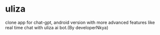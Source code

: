 # uliza
clone app for chat-gpt, android version with more advanced features like real time chat with uliza ai bot.(By developerNkya)
